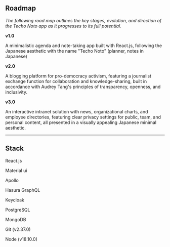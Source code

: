 ## Roadmap

_The following road map outlines the key stages, evolution, and direction of the Techo Noto app as it progresses to its full potential._

**v1.0**

A minimalistic agenda and note-taking app built with React.js, following the Japanese aesthetic with the name "Techo Noto" (planner, notes in Japanese)

**v2.0**

A blogging platform for pro-democracy activism, featuring a journalist exchange function for collaboration and knowledge-sharing, built in accordance with Audrey Tang's principles of transparency, openness, and inclusivity.

**v3.0**

An interactive intranet solution with news, organizational charts, and employee directories, featuring clear privacy settings for public, team, and personal content, all presented in a visually appealing Japanese minimal aesthetic.


---

## Stack

React.js

Material ui

Apollo

Hasura GraphQL

Keycloak

PostgreSQL

MongoDB

Git (v2.37.0)

Node (v18.10.0)